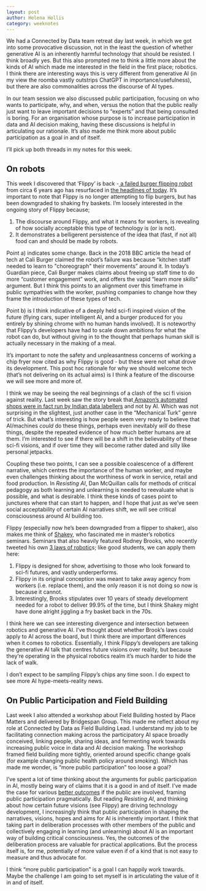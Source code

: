 ```yaml
---
layout: post
author: Helena Hollis
category: weeknotes
---
```


We had a Connected by Data team retreat day last week, in which we got into some provocative discussion, not in the least the question of whether generative AI is an inherently harmful technology that should be resisted. I think broadly yes. But this also prompted me to think a little more about the kinds of AI which made me interested in the field in the first place; robotics. I think there are interesting ways this is very different from generative AI (in my view the roomba vastly outstrips ChatGPT in importance/usefulness), but there are also commonalities across the discourse of AI types. 

In our team session we also discussed public participation, focusing on who wants to participate, why, and when, versus the notion that the public really just want to leave important decisions to “experts” and that being consulted is boring. For an organisation whose purpose is to increase participation in data and AI decision making, having these discussions is helpful in articulating our rationale. It’s also made me think more about public participation as a goal in and of itself. 

I’ll pick up both threads in my notes for this week.  

## On robots
This week I discovered that ‘Flippy’ is back -[ a failed burger flipping robot](https://www.bbc.co.uk/news/technology-43343956) from circa 6 years ago has resurfaced in [the headlines of today](https://www.theguardian.com/technology/2024/apr/15/ai-burger-joint-flippy-caliexpress). It’s important to note that Flippy is no longer attempting to flip burgers, but has been downgraded to shaking fry baskets. I’m loosely interested in the ongoing story of Flippy because;
1. The discourse around Flippy, and what it means for workers, is revealing of how socially acceptable this type of technology is (or is not).
2. It demonstrates a belligerent persistence of the idea that (fast, if not all) food can and should be made by robots. 

Point a) indicates some change. Back in the 2018 BBC article the head of tech at Cali Burger claimed the robot’s failure was because “kitchen staff needed to learn to "choreograph" their movements” around it. In today’s Guardian piece, Cali Burger makes claims about freeing up staff time to do more “customer engagement” work, and offers the vapid “learn more skills” argument. But I think this points to an alignment over this timeframe in public sympathies with the worker, pushing companies to change how they frame the introduction of these types of tech. 

Point b) is I think indicative of a deeply held sci-fi inspired vision of the future (flying cars, super intelligent AI, and a burger produced for you entirely by shining chrome with no human hands involved). It is noteworthy that Flippy’s developers have had to scale down ambitions for what the robot can do, but without giving in to the thought that perhaps human skill is actually necessary in the making of a meal. 

It’s important to note the safety and unpleasantness concerns of working a chip fryer now cited as why Flippy is good - but these were not what drove its development. This post hoc rationale for why we should welcome tech (that’s not delivering on its actual aims) is I think a feature of the discourse we will see more and more of. 

I think we may be seeing the real beginnings of a clash of the sci fi vision against reality. Last week saw the story break that[ Amazon’s automated shops were in fact run by Indian data labellers](https://www.theguardian.com/commentisfree/2024/apr/10/amazon-ai-cashier-less-shops-humans-technology) and not by AI. Which was not surprising in the slightest, just another case in the “Mechanical Turk” genre of trick. But what’s interesting is how people seem very ready to believe that AI/machines _could_ do these things, perhaps even inevitably _will_ do these things, despite the repeated evidence of how much better humans are at them. I’m interested to see if there will be a shift in the believability of these sci-fi visions, and if over time they will become rather dated and silly like personal jetpacks.

Coupling these two points, I can see a possible coalescence of a different narrative, which centres the importance of the human worker, and maybe even challenges thinking about the worthiness of work in service, retail and food production. In _Resisting AI_, Dan McQuillan calls for methods of critical pedagogy as both learning and unlearning is needed to reevaluate what is possible, and what is desirable. I think these kinds of cases point to junctures where that can start to happen, and I hope that just as we’ve seen social acceptability of certain AI narratives shift, we will see critical consciousness around AI building too.

Flippy (especially now he’s been downgraded from a flipper to shaker), also makes me think of [Shakey](https://www.forbes.com/sites/gilpress/2020/01/20/12-ai-milestones-shakey-the-robot/), who fascinated me in master’s robotics seminars. Seminars that also heavily featured Rodney Brooks, who recently tweeted his own [3 laws of robotic](https://twitter.com/rodneyabrooks/status/1775022338414899221)s; like good students, we can apply them here:
1. Flippy is designed for show, advertising to those who look forward to sci-fi futures, and vastly underperforms. 
2. Flippy in its original conception was meant to take away agency from workers (i.e. replace them), and the only reason it is not doing so now is because it cannot. 
3. Interestingly, Brooks stipulates over 10 years of steady development needed for a robot to deliver 99.9% of the time, but I think Shakey might have done alright jiggling a fry basket back in the 70s. 

I think here we can see interesting divergence and intersection between robotics and generative AI. I’ve thought about whether Brook’s laws could apply to AI across the board, but I think there are important differences when it comes to robotics. Essentially, I think Flippy’s developers are talking the generative AI talk that centres future visions over reality, but because they’re operating in the physical robotics realm it’s much harder to hide the lack of walk.

I don’t expect to be sampling Flippy’s chips any time soon. I do expect to see more AI hype-meets-reality news.

## On Public Participation and  Field Building
Last week I also attended a workshop about Field Building hosted by Place Matters and delivered by Bridgespan Group. This made me reflect about my role at Connected by Data as Field Building Lead. I understand my job to be facilitating connection making across the participatory AI space broadly conceived, linking people, sharing ideas, and fermenting work towards increasing public voice in data and AI decision making. The workshop framed field building more tightly, oriented around specific change goals (for example changing public health policy around smoking). Which has made me wonder, is “more public participation” too loose a goal? 

I’ve spent a lot of time thinking about the arguments for public participation in AI, mostly being wary of claims that it is a good in and of itself. I’ve made the case for various [better outcomes](https://medium.com/@helena.hollis/participatory-ai-futures-lessons-from-research-in-climate-change-34e3580553f8) if the public are involved, framing public participation pragmatically. But reading _Resisting AI_, and thinking about how certain future visions (see Flippy) are driving technology development, I increasingly think that public participation in shaping the narratives, visions, hopes and aims for AI is inherently important. I think that taking part in deliberation processes with other members of the public and collectively engaging in learning (and unlearning) about AI is an important way of building critical consciousness. Yes, the outcomes of the deliberation process are valuable for practical applications. But the process itself is, for me, potentially of more value even if of a kind that is not easy to measure and thus advocate for. 

I think “more public participation” is a goal I can happily work towards. Maybe the challenge I am going to set myself is in articulating the value of it in and of itself. 
